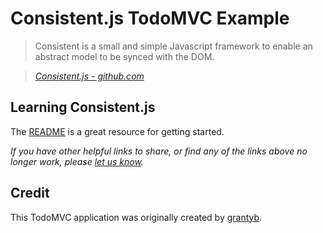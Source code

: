 # Consistent.js TodoMVC Example

> Consistent is a small and simple Javascript framework to enable an abstract model to be synced with the DOM.

> _[Consistent.js - github.com](https://github.com/karlvr/consistent.js)_


## Learning Consistent.js

The [README](https://github.com/karlvr/consistent.js/blob/master/README.md) is a great resource for getting started.

_If you have other helpful links to share, or find any of the links above no longer work, please [let us know](https://github.com/tastejs/todomvc/issues)._


## Credit

This TodoMVC application was originally created by [grantyb](https://github.com/grantyb).
